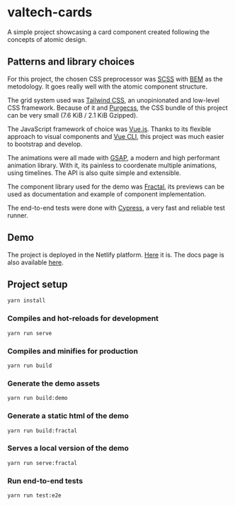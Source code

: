 # valtech-cards

A simple project showcasing a card component created following the concepts of atomic design.

## Patterns and library choices
For this project, the chosen CSS preprocessor was [SCSS](https://sass-lang.com/) with [BEM](http://getbem.com/) as the metodology. It goes really well with the atomic component structure.

The grid system used was [Tailwind CSS](https://tailwindcss.com/), an unopinionated and low-level CSS framework. Because of it and [Purgecss](https://www.purgecss.com/), the CSS bundle of this project can be very small (7.6 KiB / 2.1 KiB Gzipped).

The JavaScript framework of choice was [Vue.js](https://vuejs.org/). Thanks to its flexible approach to visual components and [Vue CLI](https://cli.vuejs.org/), this project was much easier to bootstrap and develop.

The animations were all made with [GSAP](https://greensock.com/gsap/), a modern and high performant animation library. With it, its painless to coordenate multiple animations, using timelines. The API is also quite simple and extensible.

The component library used for the demo was [Fractal](https://fractal.build/), its previews can be used as documentation and example of component implementation.

The end-to-end tests were done with [Cypress](https://www.cypress.io/), a very fast and reliable test runner.

## Demo
The project is deployed in the Netlify platform. [Here](https://valtech-cards.netlify.app/) it is. The docs page is also available [here](https://valtech-cards-docs.netlify.app/).

## Project setup
```
yarn install
```

### Compiles and hot-reloads for development
```
yarn run serve
```

### Compiles and minifies for production
```
yarn run build
```

### Generate the demo assets
```
yarn run build:demo
```

### Generate a static html of the demo
```
yarn run build:fractal
```

### Serves a local version of the demo
```
yarn run serve:fractal
```

### Run end-to-end tests
```
yarn run test:e2e
```
